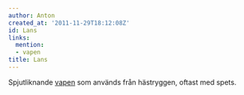 ```yaml
---
author: Anton
created_at: '2011-11-29T18:12:08Z'
id: Lans
links:
  mention:
  - vapen
title: Lans
---
```


Spjutliknande [vapen] som används från hästryggen, oftast med spets.

  [vapen]: vapen
